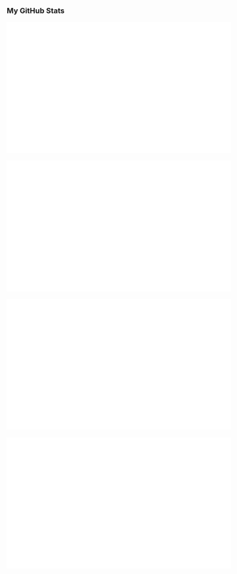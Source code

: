 ### My GitHub Stats

![](https://raw.githubusercontent.com/Shotokhan/github-stats/master/generated/overview.svg#gh-dark-mode-only)

![](https://raw.githubusercontent.com/Shotokhan/github-stats/master/generated/overview.svg#gh-light-mode-only)


![](https://raw.githubusercontent.com/Shotokhan/github-stats/master/generated/languages.svg#gh-dark-mode-only)

![](https://raw.githubusercontent.com/Shotokhan/github-stats/master/generated/languages.svg#gh-light-mode-only)
